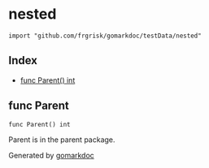 <!-- Code generated by gomarkdoc. DO NOT EDIT -->

# nested

	import "github.com/frgrisk/gomarkdoc/testData/nested"

## Index

- [func Parent\(\) int](<#Parent>)


<a name="Parent"></a>
## func Parent

	func Parent() int

Parent is in the parent package.

Generated by [gomarkdoc](<https://github.com/frgrisk/gomarkdoc>)
